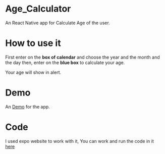 # Age_Calculator
An React Native app for Calculate Age of the user. 
# How to use it
First enter on the **box of calendar** and choose the year and the month and the day then, enter on the **blue box** to calculate your age. 

Your age will show in alert. 
# Demo 
An [Demo](https://drive.google.com/file/d/1JTMSy6blikeKUi9NEXNfpceRmHs7-0r2/view?usp=sharing) for the app. 
# Code
I used expo website to work with it, You can work and run the code in it [here](https://snack.expo.io/@asrar3700/vengeful-pudding)
